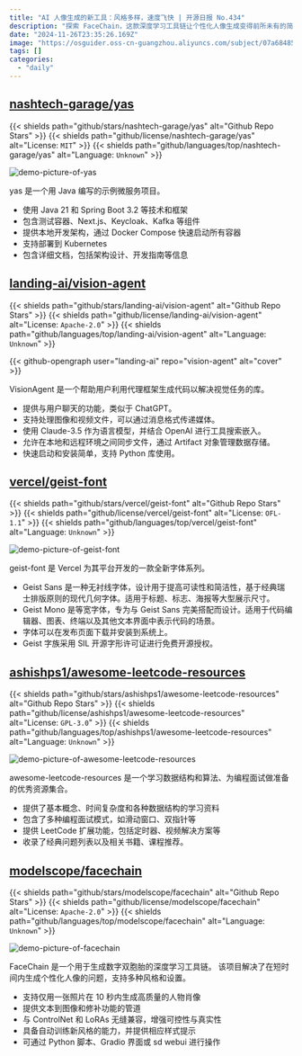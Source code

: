 ```yaml
---
title: "AI 人像生成的新工具：风格多样，速度飞快 | 开源日报 No.434"
description: "探索 FaceChain，这款深度学习工具链让个性化人像生成变得前所未有的简单与快速！只需一张照片，10秒钟即可生成高质量的数字双胞胎，支持多种风格与设置，兼容性强，功能多样，助你轻松实现创意与个性化的完美结合！"
date: "2024-11-26T23:35:26.169Z"
image: "https://osguider.oss-cn-guangzhou.aliyuncs.com/subject/07a6848541effc45ac0d75e6f3f31c25.png"
tags: []
categories:
  - "daily"
---
```


## [nashtech-garage/yas](https://github.com/nashtech-garage/yas)

{{< shields path="github/stars/nashtech-garage/yas" alt="Github Repo Stars" >}} {{< shields path="github/license/nashtech-garage/yas" alt="License: `MIT`" >}} {{< shields path="github/languages/top/nashtech-garage/yas" alt="Language: `Unknown`" >}}

![demo-picture-of-yas](https://static.osguider.com/subject/github/nashtech-garage/yas/7c245c5ba762a9dc317fd3be7c070724.png)

yas 是一个用 Java 编写的示例微服务项目。

- 使用 Java 21 和 Spring Boot 3.2 等技术和框架
- 包含测试容器、Next.js、Keycloak、Kafka 等组件
- 提供本地开发架构，通过 Docker Compose 快速启动所有容器
- 支持部署到 Kubernetes
- 包含详细文档，包括架构设计、开发指南等信息
  
## [landing-ai/vision-agent](https://github.com/landing-ai/vision-agent)

{{< shields path="github/stars/landing-ai/vision-agent" alt="Github Repo Stars" >}} {{< shields path="github/license/landing-ai/vision-agent" alt="License: `Apache-2.0`" >}} {{< shields path="github/languages/top/landing-ai/vision-agent" alt="Language: `Unknown`" >}}

{{< github-opengraph user="landing-ai" repo="vision-agent" alt="cover" >}}

VisionAgent 是一个帮助用户利用代理框架生成代码以解决视觉任务的库。

- 提供与用户聊天的功能，类似于 ChatGPT。
- 支持处理图像和视频文件，可以通过消息格式传递媒体。
- 使用 Claude-3.5 作为语言模型，并结合 OpenAI 进行工具搜索嵌入。
- 允许在本地和远程环境之间同步文件，通过 Artifact 对象管理数据存储。
- 快速启动和安装简单，支持 Python 库使用。
  
## [vercel/geist-font](https://github.com/vercel/geist-font)

{{< shields path="github/stars/vercel/geist-font" alt="Github Repo Stars" >}} {{< shields path="github/license/vercel/geist-font" alt="License: `OFL-1.1`" >}} {{< shields path="github/languages/top/vercel/geist-font" alt="Language: `Unknown`" >}}

![demo-picture-of-geist-font](https://static.osguider.com/subject/github/vercel/geist-font/8f1fc057588055f1344b675f4111eff4.png)

geist-font 是 Vercel 为其平台开发的一款全新字体系列。

- Geist Sans 是一种无衬线字体，设计用于提高可读性和简洁性，基于经典瑞士排版原则的现代几何字体。适用于标题、标志、海报等大型展示尺寸。
- Geist Mono 是等宽字体，专为与 Geist Sans 完美搭配而设计。适用于代码编辑器、图表、终端以及其他文本界面中表示代码的场景。
- 字体可以在发布页面下载并安装到系统上。
- Geist 字族采用 SIL 开源字形许可证进行免费开源授权。
  
## [ashishps1/awesome-leetcode-resources](https://github.com/ashishps1/awesome-leetcode-resources)

{{< shields path="github/stars/ashishps1/awesome-leetcode-resources" alt="Github Repo Stars" >}} {{< shields path="github/license/ashishps1/awesome-leetcode-resources" alt="License: `GPL-3.0`" >}} {{< shields path="github/languages/top/ashishps1/awesome-leetcode-resources" alt="Language: `Unknown`" >}}

![demo-picture-of-awesome-leetcode-resources](https://static.osguider.com/subject/github/ashishps1/awesome-leetcode-resources/f3ca6c18416cd50a139dce7030efd38d.png)

awesome-leetcode-resources 是一个学习数据结构和算法、为编程面试做准备的优秀资源集合。

- 提供了基本概念、时间复杂度和各种数据结构的学习资料
- 包含了多种编程面试模式，如滑动窗口、双指针等
- 提供 LeetCode 扩展功能，包括定时器、视频解决方案等
- 收录了经典问题列表以及相关书籍、课程推荐。
  
## [modelscope/facechain](https://github.com/modelscope/facechain)

{{< shields path="github/stars/modelscope/facechain" alt="Github Repo Stars" >}} {{< shields path="github/license/modelscope/facechain" alt="License: `Apache-2.0`" >}} {{< shields path="github/languages/top/modelscope/facechain" alt="Language: `Unknown`" >}}

![demo-picture-of-facechain](https://static.osguider.com/subject/github/modelscope/facechain/11a5eb4d268905f9cc5cd4ec91c20407.jpg)

FaceChain 是一个用于生成数字双胞胎的深度学习工具链。
该项目解决了在短时间内生成个性化人像的问题，支持多种风格和设置。

- 支持仅用一张照片在 10 秒内生成高质量的人物肖像
- 提供文本到图像和修补功能的管道
- 与 ControlNet 和 LoRAs 无缝兼容，增强可控性与真实性
- 具备自动训练新风格的能力，并提供相应样式提示
- 可通过 Python 脚本、Gradio 界面或 sd webui 进行操作
  

